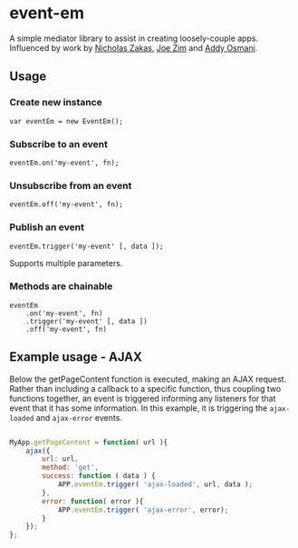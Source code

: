 # event-em

A simple mediator library to assist in creating loosely-couple apps. Influenced by work by [Nicholas Zakas](http://www.nczonline.net), [Joe Zim](http://www.joezimjs.com) and [Addy Osmani](http://www.addyosmani.com).

## Usage

### Create new instance 

```
var eventEm = new EventEm();
```

### Subscribe to an event 

``` 
eventEm.on('my-event', fn);
```

### Unsubscribe from an event

``` 
eventEm.off('my-event', fn);
```

### Publish an event

``` 
eventEm.trigger('my-event' [, data ]);
```
Supports multiple parameters.

### Methods are chainable

``` 
eventEm
	.on('my-event', fn)	
	.trigger('my-event' [, data ])
	.off('my-event', fn)
```

## Example usage - AJAX

Below the getPageContent function is executed, making an AJAX request. Rather than including a callback to a specific function, thus coupling two functions together, an event is triggered informing any listeners for that event that it has some information. In this example, it is triggering the `ajax-loaded` and `ajax-error` events. 

``` javascript

MyApp.getPageContent = function( url ){
	ajax({
		url: url,
		method: 'get',
		success: function ( data ) {
			APP.eventEm.trigger( 'ajax-loaded', url, data );
		},
		error: function( error ){
			APP.eventEm.trigger( 'ajax-error', error);
		}
	});
};

```



